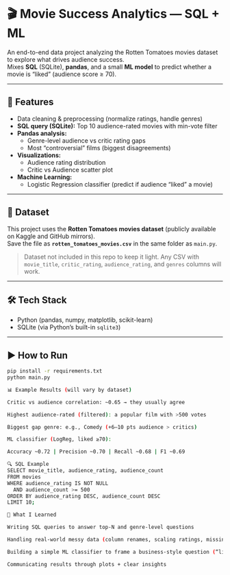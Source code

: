 # 🎬 Movie Success Analytics — SQL + ML

An end-to-end data project analyzing the Rotten Tomatoes movies dataset to explore what drives audience success.  
Mixes **SQL** (SQLite), **pandas**, and a small **ML model** to predict whether a movie is “liked” (audience score ≥ 70).

---

## 🚀 Features
- Data cleaning & preprocessing (normalize ratings, handle genres)
- **SQL query (SQLite):** Top 10 audience-rated movies with min-vote filter
- **Pandas analysis:**
  - Genre-level audience vs critic rating gaps
  - Most “controversial” films (biggest disagreements)
- **Visualizations:**
  - Audience rating distribution
  - Critic vs Audience scatter plot
- **Machine Learning:**
  - Logistic Regression classifier (predict if audience “liked” a movie)

---

## 📂 Dataset
This project uses the **Rotten Tomatoes movies dataset** (publicly available on Kaggle and GitHub mirrors).  
Save the file as **`rotten_tomatoes_movies.csv`** in the same folder as `main.py`.

> Dataset not included in this repo to keep it light. Any CSV with  
> `movie_title`, `critic_rating`, `audience_rating`, and `genres` columns will work.

---

## 🛠 Tech Stack
- Python (pandas, numpy, matplotlib, scikit-learn)
- SQLite (via Python’s built-in `sqlite3`)

---

## ▶️ How to Run
```bash
pip install -r requirements.txt
python main.py

📊 Example Results (will vary by dataset)

Critic vs audience correlation: ~0.65 → they usually agree

Highest audience-rated (filtered): a popular film with >500 votes

Biggest gap genre: e.g., Comedy (+6–10 pts audience > critics)

ML classifier (LogReg, liked ≥70):

Accuracy ~0.72 | Precision ~0.70 | Recall ~0.68 | F1 ~0.69

🔍 SQL Example
SELECT movie_title, audience_rating, audience_count
FROM movies
WHERE audience_rating IS NOT NULL
  AND audience_count >= 500
ORDER BY audience_rating DESC, audience_count DESC
LIMIT 10;

🌟 What I Learned

Writing SQL queries to answer top-N and genre-level questions

Handling real-world messy data (column renames, scaling ratings, missing values)

Building a simple ML classifier to frame a business-style question (“liked” or not)

Communicating results through plots + clear insights
